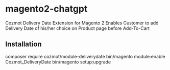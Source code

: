 # magento2-chatgpt

Cozmot Delivery Date Extension for Magento 2 Enables Customer to add Delivery Date of his/her choice on Product page before Add-To-Cart
## Installation
composer require cozmot/module-deliverydate
bin/magento module:enable Cozmot_DeliveryDate
bin/magento setup:upgrade